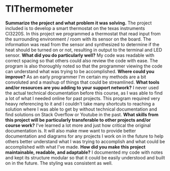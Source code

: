# TIThermometer

**Summarize the project and what problem it was solving.**
The project included is to develop a smart thermostat on the texas instruments CI3220S. In this project we programmed a thermostat that read input from the surrounding environment / room with its sensor on the board. The information was read from the sensor and synthesized to determine if the heat should be turned on or not, resulting in output to the terminal and LED sensor.
**What did you do particularly well?**
My code was readable with correct spacing so that others could also review the code with ease. The program is also thoroughly noted so that the programmer viewing the code can understand what was trying to be accomplished.
**Where could you improve?**
As an early programmer I'm certain my methods are a bit convoluted and a mashup of things that could be streamlined.
**What tools and/or resources are you adding to your support network?**
I never used the actual technical documentation before this course, as I was able to find a lot of what I needed online for past projects. This program required very heavy referencing to it and I couldn't take many shortcuts to reaching a solution where I was able to get by without technical documentation and find solutions on Stack Overflow or Youtube in the past. 
**What skills from this project will be particularly transferable to other projects and/or course work?**
I've learned a lot more and just how critical the original documentation is. It will also make mwe want to provide better documentation and diagrams for any projects I work on in the future to help others better understand what I was trying to accomplish and what could be accomplished with what I've made.
**How did you make this project maintainable, readable, and adaptable?**
I documented my code with notes and kept its structure modular so that it could be easily understood and built on in the future. The styling was consistent as well.
